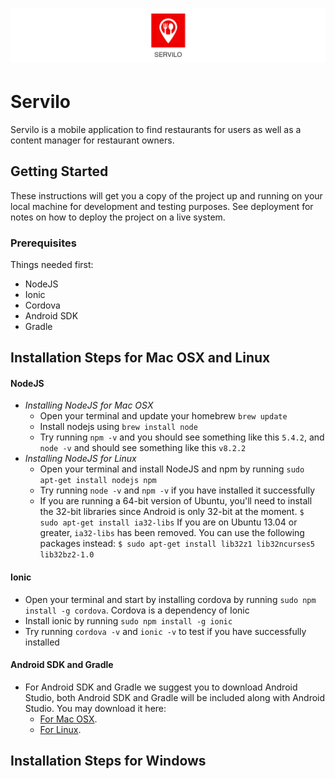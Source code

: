 # ![Servilo](resources/banner.png)

# Servilo

Servilo is a mobile application to find restaurants for users as well as a content manager for restaurant owners.

## Getting Started

These instructions will get you a copy of the project up and running on your local machine for development and testing purposes. See deployment for notes on how to deploy the project on a live system.

### Prerequisites

Things needed first:
* NodeJS
* Ionic
* Cordova
* Android SDK
* Gradle

## Installation Steps for Mac OSX and Linux

  #### NodeJS
  * _Installing NodeJS for Mac OSX_
    * Open your terminal and update your homebrew `brew update`
    * Install nodejs using `brew install node`
    * Try running `npm -v` and you should see something like this `5.4.2`, and `node -v` and should see something like this         `v8.2.2`
  * _Installing NodeJS for Linux_
    * Open your terminal and install NodeJS and npm by running `sudo apt-get install nodejs npm`
    * Try running `node -v` and `npm -v` if you have installed it successfully
    * If you are running a 64-bit version of Ubuntu, you'll need to install the 32-bit libraries since Android is only 32-bit at the moment. `$ sudo apt-get install ia32-libs` If you are on Ubuntu 13.04 or greater, `ia32-libs` has been removed. You can use the following packages instead: `$ sudo apt-get install lib32z1 lib32ncurses5 lib32bz2-1.0`

  #### Ionic

  * Open your terminal and start by installing cordova by running `sudo npm install -g cordova`. Cordova is a dependency of Ionic
  * Install ionic by running `sudo npm install -g ionic`
  * Try running `cordova -v` and `ionic -v` to test if you have successfully installed

  #### Android SDK and Gradle

  * For Android SDK and Gradle we suggest you to download Android Studio, both Android SDK and Gradle will be included along with Android Studio. You may download it here:
    * [For Mac OSX](https://developer.android.com/studio/index.html#mac-bundle).
    * [For Linux](https://dl.google.com/dl/android/studio/ide-zips/3.0.0.18/android-studio-ide-171.4408382-linux.zip).

## Installation Steps for Windows
